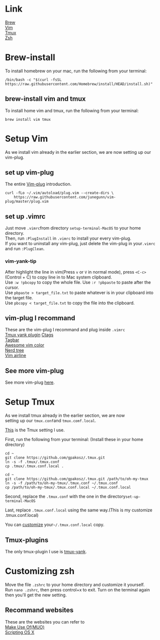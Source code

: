 # Link
[Brew](https://github.com/GINTOAHC/Beginner-Terminal#brew-install)  
[Vim](https://github.com/GINTOAHC/Beginner-Terminal#setup-vim)  
[Tmux](https://github.com/GINTOAHC/Beginner-Terminal/blob/main/README.md#setup-tmux)  
[Zsh](https://github.com/GINTOAHC/Beginner-Terminal/blob/main/README.md#customizing-zsh)  
# Brew-install
To install homebrew on your mac, run the following from your terminal:
```
/bin/bash -c "$(curl -fsSL https://raw.githubusercontent.com/Homebrew/install/HEAD/install.sh)"
```
## brew-install vim and tmux
To install home vim and tmux, run the following from your terminal:
```
brew install vim tmux
```
# Setup Vim
As we install vim already in the earlier section, we are now setting up our vim-plug.  
## set up vim-plug
The entire [Vim-plug](https://github.com/junegunn/vim-plug) introduction.  
```
curl -fLo ~/.vim/autoload/plug.vim --create-dirs \
    https://raw.githubusercontent.com/junegunn/vim-plug/master/plug.vim
```
## set up .vimrc
Just move ```.vimrc```from directory ```setup-terminal-MacOS``` to your home directory.  
Then, run ```:PlugInstall``` in ```.vimrc``` to install your every vim-plug.  
If you want to uninstall any vim-plug, just delete the vim-plug in your```.vimrc``` and run ```:PlugClean```.  
### vim-yank-tip
After highlight the line in vim(Press ```v``` or ```V``` in normal mode), press ```<C-c>```(Control + C) to copy line in to Mac system clipboard.  
Use ```:w !pbcopy``` to copy the whole file.  Use ```:r !pbpaste``` to paste after the cursor.  
Use ```pbpaste > target_file.txt``` to paste whatever is in your clipboard into the target file.  
Use ```pbcopy < target_file.txt``` to copy the file into the clipboard.  
## vim-plug I recommand
These are the vim-plug I recommand and plug inside ```.vimrc```  
[Tmux yank plugin](https://github.com/tmux-plugins/tmux-yank/tree/master)
[Ctags](https://github.com/universal-ctags/ctags)  
[Tagbar](https://github.com/preservim/tagbar)  
[Awesome vim color](https://github.com/rafi/awesome-vim-colorschemes)  
[Nerd tree](https://github.com/scrooloose/nerdtree)  
[Vim airline](https://github.com/vim-airline/vim-airline)  
## See more vim-plug
See more vim-plug [here](https://vimawesome.com).
# Setup Tmux
As we install tmux already in the earlier section, we are now  
setting up our ```tmux.conf```and ```tmux.comf.local```.  
    
[This](https://github.com/gpakosz/.tmux) is the Tmux setting I use.  
    
First, run the following from your terminal: (Install these in your home directory)
```
cd ~
git clone https://github.com/gpakosz/.tmux.git
ln -s -f .tmux/.tmux.conf
cp .tmux/.tmux.conf.local .
```
```
cd ~
git clone https://github.com/gpakosz/.tmux.git /path/to/oh-my-tmux
ln -s -f /path/to/oh-my-tmux/.tmux.conf ~/.tmux.conf
cp /path/to/oh-my-tmux/.tmux.conf.local ~/.tmux.conf.local
```
Second, replace the ```.tmux.conf``` with the one in the directory```set-up-terminal-MacOS```  
    
Last, replace ```.tmux.conf.local``` using the same way.(This is my customize .tmux.conf.local)  
    
You can [customize](https://github.com/gpakosz/.tmux#configuration) your```~/.tmux.conf.local``` copy.  
## Tmux-plugins
The only tmux-plugin I use is [tmux-yank](https://github.com/tmux-plugins/tmux-yank).  
# Customizing zsh
Move the file ```.zshrc``` to your home directory and customize it yourself.  
Run `nano .zshrc`, then press control+x to exit. Turn on the terminal again then you'll get the new setting.  
## Recommand websites 
These are the websites you can refer to  
[Make Use Of(MUO)](https://www.makeuseof.com/customize-zsh-prompt-macos-terminal/)  
[Scripting OS X](https://scriptingosx.com/2019/07/moving-to-zsh-06-customizing-the-zsh-prompt/)  
